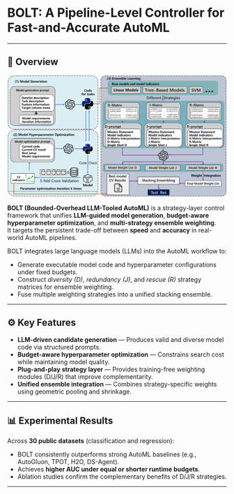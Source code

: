 # BOLT: A Pipeline-Level Controller for Fast-and-Accurate AutoML


---

## 🧩 Overview
<p align="center">
  <img src="./tests/assets/method.png">
</p>

**BOLT (Bounded-Overhead LLM-Tooled AutoML)** is a strategy-layer control framework that unifies **LLM-guided model generation**, **budget-aware hyperparameter optimization**, and **multi-strategy ensemble weighting**.  
It targets the persistent trade-off between **speed** and **accuracy** in real-world AutoML pipelines.

BOLT integrates large language models (LLMs) into the AutoML workflow to:
- Generate executable model code and hyperparameter configurations under fixed budgets.  
- Construct *diversity (D)*, *redundancy (J)*, and *rescue (R)* strategy matrices for ensemble weighting.  
- Fuse multiple weighting strategies into a unified stacking ensemble.

---

## ⚙️ Key Features

- **LLM-driven candidate generation** — Produces valid and diverse model code via structured prompts.
- **Budget-aware hyperparameter optimization** — Constrains search cost while maintaining model quality.
- **Plug-and-play strategy layer** — Provides training-free weighting modules (D/J/R) that improve complementarity.
- **Unified ensemble integration** — Combines strategy-specific weights using geometric pooling and shrinkage.

---

## 📊 Experimental Results

Across **30 public datasets** (classification and regression):
- BOLT consistently outperforms strong AutoML baselines (e.g., AutoGluon, TPOT, H2O, DS-Agent).
- Achieves **higher AUC under equal or shorter runtime budgets**.
- Ablation studies confirm the complementary benefits of D/J/R strategies.

---



